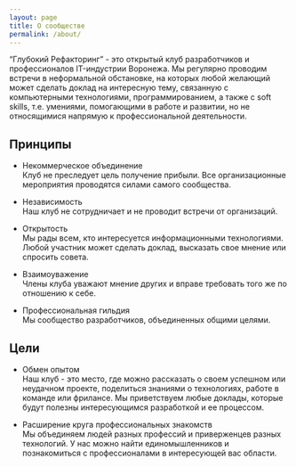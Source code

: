 ```yaml
---
layout: page
title: О сообществе
permalink: /about/
---
```


“Глубокий Рефакторинг” - это открытый клуб разработчиков и профессионалов IT-индустрии Воронежа. Мы регулярно проводим встречи в неформальной обстановке, на которых любой желающий может сделать доклад на интересную тему, связанную с компьютерными технологиями, программированием, а также с soft skills, т.е. умениями, помогающими в работе и развитии, но не относящимися напрямую к профессиональной деятельности.

## Принципы 

* Некоммерческое объединение  
Клуб не преследует цель получение прибыли. Все организационные мероприятия проводятся силами самого сообщества.

* Независимость  
Наш клуб не сотрудничает и не проводит встречи от организаций.

* Открытость  
Мы рады всем, кто интересуется информационными технологиями. Любой участник может сделать доклад, высказать свое мнение или спросить совета.

* Взаимоуважение  
Члены клуба уважают мнение других и вправе требовать того же по отношению к себе.

* Профессиональная гильдия  
Мы сообщество разработчиков, объединенных общими целями.

## Цели
* Обмен опытом  
Наш клуб - это место, где можно рассказать о своем успешном или неудачном проекте, поделиться знаниями о технологиях, работе в команде или фрилансе. Мы приветствуем любые доклады, которые будут полезны интересующимся разработкой и ее процессом.

* Расширение круга профессиональных знакомств  
Мы объединяем людей разных профессий и приверженцев разных технологий. У нас можно найти единомышленников и познакомиться с профессионалами в интересующей вас области.

